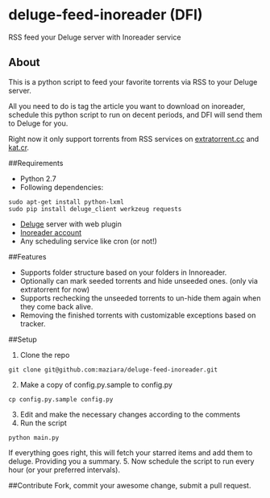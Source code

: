 # deluge-feed-inoreader (DFI)
RSS feed your Deluge server with Inoreader service

## About
This is a python script to feed your favorite torrents via RSS to your Deluge server.

All you need to do is tag the article you want to download on inoreader, schedule this python script to run on decent periods, and DFI will send them to Deluge for you.

Right now it only support torrents from RSS services on [extratorrent.cc](http://extratorrent.cc) and [kat.cr](http://kat.cr).

##Requirements
- Python 2.7
- Following dependencies:

 ```shell
 sudo apt-get install python-lxml
 sudo pip install deluge_client werkzeug requests
 ```
- [Deluge](http://deluge-torrent.org/) server with web plugin
- [Inoreader account](http://www.inoreader.com)
- Any scheduling service like cron (or not!)

##Features
- Supports folder structure based on your folders in Innoreader.
- Optionally can mark seeded torrents and hide unseeded ones. (only via extratorrent for now)
- Supports rechecking the unseeded torrents to un-hide them again when they come back alive.
- Removing the finished torrents with customizable exceptions based on tracker.

##Setup
1. Clone the repo

 ```shell
 git clone git@github.com:maziara/deluge-feed-inoreader.git
 ```
2. Make a copy of config.py.sample to config.py

 ```shell
 cp config.py.sample config.py
 ```
3. Edit and make the necessary changes according to the comments
4. Run the script

 ```shell
 python main.py
 ```
 If everything goes right, this will fetch your starred items and add them to deluge. Providing you a summary.
5. Now schedule the script to run every hour (or your preferred intervals).

##Contribute
Fork, commit your awesome change, submit a pull request.
